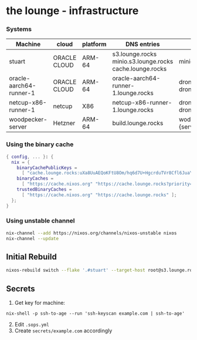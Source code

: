 # the lounge - infrastructure

### Systems
| Machine                 | cloud        | platform | DNS entries                                                    | services                                 |
|-------------------------|--------------|----------|----------------------------------------------------------------|------------------------------------------|
| stuart                  | ORACLE CLOUD | ARM-64   | s3.lounge.rocks<br>minio.s3.lounge.rocks<br>cache.lounge.rocks | minio (S3)                               |
| oracle-aarch64-runner-1 | ORACLE CLOUD | ARM-64   | oracle-aarch64-runner-1.lounge.rocks                           | drone-exec-runner<br>drone-docker-runner |
| netcup-x86-runner-1     | netcup       | X86      | netcup-x86-runner-1.lounge.rocks                               | drone-exec-runner<br>drone-docker-runner |
| woodpecker-server       | Hetzner      | ARM-64   | build.lounge.rocks                                             | wodpecker-{server,agent,pipeliner}       |

### Using the binary cache
```nix
{ config, ... }: {
  nix = {
    binaryCachePublicKeys =
      [ "cache.lounge.rocks:uXa8UuAEQoKFtU8Om/hq6d7U+HgcrduTVr8Cfl6JuaY=" ];
    binaryCaches =
      [ "https://cache.nixos.org" "https://cache.lounge.rocks?priority=50" ];
    trustedBinaryCaches =
      [ "https://cache.nixos.org" "https://cache.lounge.rocks" ];
  };
}
```

### Using unstable channel

```sh
nix-channel --add https://nixos.org/channels/nixos-unstable nixos
nix-channel --update
```

## Initial Rebuild

```sh
nixos-rebuild switch --flake '.#stuart' --target-host root@s3.lounge.rocks --build-host root@s3.lounge.rocks
```

## Secrets

1. Get key for machine:

```
nix-shell -p ssh-to-age --run 'ssh-keyscan example.com | ssh-to-age'
```
2. Edit `.sops.yml`
3. Create `secrets/example.com` accordingly

